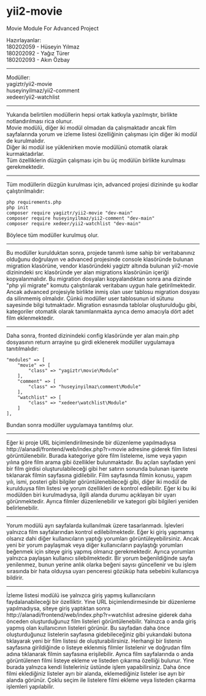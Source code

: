# yii2-movie
Movie Module For Advanced Project  

Hazırlayanlar:  
180202059 - Hüseyin Yılmaz  
180202092 - Yağız Türer  
180202093 - Akın Özbay  

-----------------

Modüller:  
yagiztr/yii2-movie  
huseyinyilmaz/yii2-comment  
xedeer/yii2-watchlist  

-----------------

Yukarıda belirtilen modüllerin hepsi ortak katkıyla yazılmıştır, birlikte notlandırılması rica olunur.  
Movie modülü, diğer iki modül olmadan da çalışmaktadır ancak film sayfalarında yorum ve izleme listesi özelliğinin çalışması için diğer iki modül de kurulmalıdır.  
Diğer iki modül ise yüklenirken movie modülünü otomatik olarak kurmaktadırlar.  
Tüm özelliklerin düzgün çalışması için bu üç modülün birlikte kurulması gerekmektedir.  

-----------------

Tüm modüllerin düzgün kurulması için, advanced projesi dizininde şu kodlar çalıştırılmalıdır:

    php requirements.php
    php init
    composer require yagiztr/yii2-movie "dev-main"
    composer require huseyinyilmaz/yii2-comment "dev-main"
    composer require xedeer/yii2-watchlist "dev-main"

Böylece tüm modüller kurulmuş olur.

-----------------

Bu modüller kurulduktan sonra, projede tanımlı isme sahip bir veritabanınız olduğunu doğrulayın ve advanced projesinde console klasöründe bulunan migration klasörüne, vendor klasöründeki yagiztr altında bulunan yii2-movie dizinindeki src klasöründe yer alan migrations klasörünün içeriği kopyalanmalıdır. Bu migration dosyaları kopyalandıktan sonra ana dizinde "php yii migrate" komutu çalıştırılarak veritabanı uygun hale getirilmektedir. Ancak advanced projesiyle birlikte inmiş olan user tablosu migration dosyası da silinmemiş olmalıdır. Çünkü modüller user tablosunun id sütunu sayesinde bilgi tutmaktadır. Migration esnasında tablolar oluşturulduğu gibi, kategoriler otomatik olarak tanımlanmakta ayrıca demo amacıyla dört adet film eklenmektedir.

-----------------

Daha sonra, fronted dizinindeki config klasöründe yer alan main.php dosyasının return arrayine şu girdi eklenerek modüller uygulamaya tanıtılmalıdır:  


    "modules" => [
        "movie" => [
            "class" => "yagiztr\movie\Module"
        ],
        "comment" => [
            "class" => "huseyinyilmaz\comment\Module"
        ],
        "watchlist" => [
            "class" => "xedeer\watchlist\Module"
        ]
    ],


Bundan sonra modüller uygulamaya tanıtılmış olur.

-----------------

Eğer ki proje URL biçimlendirilmesinde bir düzenleme yapılmadıysa http://alanadi/frontend/web/index.php?r=movie adresine giderek film listesi görüntülenebilir. Burada kategoriye göre film listeleme, isme veya yapın yılına göre film arama gibi özellikler bulunmaktadır. Bu açılan sayfadan yeni bir film girdisi oluşturulabileceği gibi her satırın sonunda bulunan işarete tıklanarak filmin sayfasına gidilebilir. Film sayfasında filmin konusu, yapım yılı, ismi, posteri gibi bilgiler görüntülenebileceği gibi, diğer iki modül de kurulduysa film listesi ve yorum özellikleri de kontrol edilebilir. Eğer ki bu iki modülden biri kurulmadıysa, ilgili alanda durumu açıklayan bir uyarı görünmektedir. Ayrıca filmler düzenlenebilir ve kategori gibi bilgileri yeniden belirlenebilir.

-----------------

Yorum modülü ayrı sayfalarda kullanılmak üzere tasarlanmadı. İşlevleri yalnızca film sayfalarından kontrol edilebilmektedir. Eğer ki giriş yapmamış olsanız dahi diğer kullanıcıların yaptığı yorumları görüntüleyebilirsiniz. Ancak yeni bir yorum paylaşmak veya diğer kullanıcıların paylaştığı yorumları beğenmek için siteye giriş yapmış olmanız gerekmektedir. Ayrıca yorumları yalnızca paylaşan kullanıcı silebilmektedir. Bir yorum beğenildiğinde sayfa yenilenmez, bunun yerine anlık olarka beğeni sayısı güncellenir ve bu işlem sırasında bir hata olduysa uyarı penceresi gözüküp hata sebebini kullanıcıya bildirir.

-----------------

İzleme listesi modülü ise yalnızca giriş yapmış kullanıcıların faydalanabileceği bir özelliktir. Yine URL biçimlendirmesinde bir düzenleme yapılmadıysa, siteye giriş yaptıktan sonra http://alanadi/frontend/web/index.php?r=watchlist adresine giderek daha önceden oluşturduğunuz film listeleri görüntülenebilir. Yalnızca o anda giriş yapmış olan kullanıcının listeleri görünür. Bu sayfadan daha önce oluşturduğunuz listelerin sayfasına gidebileceğiniz gibi yukarıdaki butona tıklayarak yeni bir film listesi de oluşturabilirsiniz. Herhangi bir listenin sayfasına girildiğinde o listeye eklenmiş filmler listelenir ve doğrudan film adına tıklanarak filmin sayfasına erişilebilir. Ayrıca film sayfalarında o anda görüntülenen filmi listeye ekleme ve listeden çıkarma özelliği bulunur. Yine burada yalnızca kendi listeleriniz üstünde işlem yapabilirsiniz. Daha önce filmi eklediğiniz listeler ayrı bir alanda, eklemediğiniz listeler ise ayrı bir alanda görünür. Çoklu seçim ile listelere filmi ekleme veya listeden çıkarma işlemleri yapılabilir.



